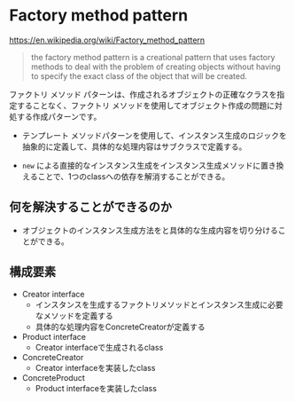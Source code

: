 # Factory method pattern

https://en.wikipedia.org/wiki/Factory_method_pattern

> the factory method pattern is a creational pattern that uses factory methods to deal with the problem of creating objects without having to specify the exact class of the object that will be created.

ファクトリ メソッド パターンは、作成されるオブジェクトの正確なクラスを指定することなく、ファクトリ メソッドを使用してオブジェクト作成の問題に対処する作成パターンです。

- テンプレート メソッドパターンを使用して、インスタンス生成のロジックを抽象的に定義して、具体的な処理内容はサブクラスで定義する。

- `new` による直接的なインスタンス生成をインスタンス生成メソッドに置き換えることで、1つのclassへの依存を解消することができる。

## 何を解決することができるのか

- オブジェクトのインスタンス生成方法をと具体的な生成内容を切り分けることができる。

## 構成要素

- Creator interface
    - インスタンスを生成するファクトリメソッドとインスタンス生成に必要なメソッドを定義する
    - 具体的な処理内容をConcreteCreatorが定義する
- Product interface
    - Creator interfaceで生成されるclass
- ConcreteCreator
    - Creator interfaceを実装したclass
- ConcreteProduct
    - Product interfaceを実装したclass
